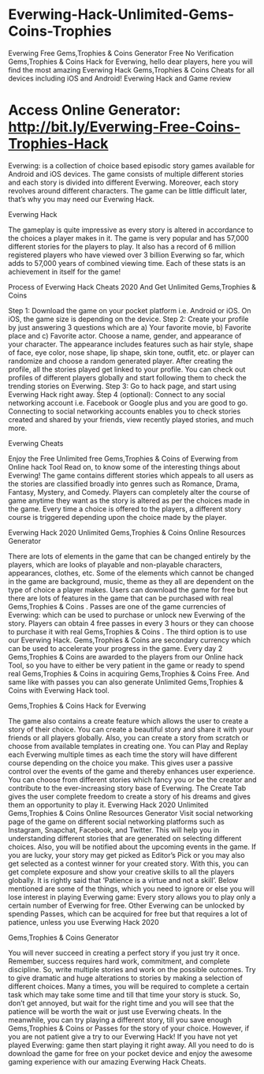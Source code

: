 # Everwing-Hack-Unlimited-Gems-Coins-Trophies
Everwing Free Gems,Trophies & Coins Generator Free No Verification Gems,Trophies & Coins Hack for Everwing, hello dear players, here you will find the most amazing Everwing Hack Gems,Trophies & Coins Cheats for all devices including iOS and Android! Everwing Hack and Game review

# Access Online Generator: http://bit.ly/Everwing-Free-Coins-Trophies-Hack

Everwing: is a collection of choice based episodic story games available for Android and iOS devices. The game consists of multiple different stories and each story is divided into different Everwing. Moreover, each story revolves around different characters. The game can be little difficult later, that’s why you may need our Everwing Hack.

Everwing Hack

The gameplay is quite impressive as every story is altered in accordance to the choices a player makes in it. The game is very popular and has 57,000 different stories for the players to play. It also has a record of 6 million registered players who have viewed over 3 billion Everwing so far, which adds to 57,000 years of combined viewing time. Each of these stats is an achievement in itself for the game!

Process of Everwing Hack Cheats 2020 And Get Unlimited Gems,Trophies & Coins

Step 1: Download the game on your pocket platform i.e. Android or iOS. On iOS, the game size is depending on the device.
Step 2: Create your profile by just answering 3 questions which are a) Your favorite movie, b) Favorite place and c) Favorite actor. Choose a name, gender, and appearance of your character. The appearance includes features such as hair style, shape of face, eye color, nose shape, lip shape, skin tone, outfit, etc. or player can randomize and choose a random generated player. After creating the profile, all the stories played get linked to your profile. You can check out profiles of different players globally and start following them to check the trending stories on Everwing.
Step 3: Go to hack page, and start using Everwing Hack right away.
Step 4 (optional): Connect to any social networking account i.e. Facebook or Google plus and you are good to go. Connecting to social networking accounts enables you to check stories created and shared by your friends, view recently played stories, and much more.

Everwing Cheats

Enjoy the Free Unlimited free Gems,Trophies & Coins of Everwing from Online hack Tool
Read on, to know some of the interesting things about Everwing!
The game contains different stories which appeals to all users as the stories are classified broadly into genres such as Romance, Drama, Fantasy, Mystery, and Comedy.
Players can completely alter the course of game anytime they want as the story is altered as per the choices made in the game. Every time a choice is offered to the players, a different story course is triggered depending upon the choice made by the player.

Everwing Hack 2020 Unlimited Gems,Trophies & Coins Online Resources Generator

There are lots of elements in the game that can be changed entirely by the players, which are looks of playable and non-playable characters, appearances, clothes, etc.
Some of the elements which cannot be changed in the game are background, music, theme as they all are dependent on the type of choice a player makes.
Users can download the game for free but there are lots of features in the game that can be purchased with real Gems,Trophies & Coins .
Passes are one of the game currencies of Everwing: which can be used to purchase or unlock new Everwing of the story. Players can obtain 4 free passes in every 3 hours or they can choose to purchase it with real Gems,Trophies & Coins . The third option is to use our Everwing Hack.
Gems,Trophies & Coins are secondary currency which can be used to accelerate your progress in the game. Every day 2 Gems,Trophies & Coins are awarded to the players from our Online hack Tool, so you have to either be very patient in the game or ready to spend real Gems,Trophies & Coins in acquiring Gems,Trophies & Coins Free. And same like with passes you can also generate Unlimited Gems,Trophies & Coins with Everwing Hack tool.

Gems,Trophies & Coins Hack for Everwing

The game also contains a create feature which allows the user to create a story of their choice. You can create a beautiful story and share it with your friends or all players globally. Also, you can create a story from scratch or choose from available templates in creating one.
You can Play and Replay each Everwing multiple times as each time the story will have different course depending on the choice you make. This gives user a passive control over the events of the game and thereby enhances user experience.
You can choose from different stories which fancy you or be the creator and contribute to the ever-increasing story base of Everwing. The Create Tab gives the user complete freedom to create a story of his dreams and gives them an opportunity to play it.
Everwing Hack 2020 Unlimited Gems,Trophies & Coins Online Resources Generator
Visit social networking page of the game on different social networking platforms such as Instagram, Snapchat, Facebook, and Twitter. This will help you in understanding different stories that are generated on selecting different choices. Also, you will be notified about the upcoming events in the game.
If you are lucky, your story may get picked as Editor’s Pick or you may also get selected as a contest winner for your created story. With this, you can get complete exposure and show your creative skills to all the players globally.
It is rightly said that ‘Patience is a virtue and not a skill’. Below mentioned are some of the things, which you need to ignore or else you will lose interest in playing Everwing game:
Every story allows you to play only a certain number of Everwing for free. Other Everwing can be unlocked by spending Passes, which can be acquired for free but that requires a lot of patience, unless you use Everwing Hack 2020

Gems,Trophies & Coins Generator

You will never succeed in creating a perfect story if you just try it once. Remember, success requires hard work, commitment, and complete discipline. So, write multiple stories and work on the possible outcomes. Try to give dramatic and huge alterations to stories by making a selection of different choices.
Many a times, you will be required to complete a certain task which may take some time and till that time your story is stuck. So, don’t get annoyed, but wait for the right time and you will see that the patience will be worth the wait or just use Everwing cheats.
In the meanwhile, you can try playing a different story, till you save enough Gems,Trophies & Coins or Passes for the story of your choice. However, if you are not patient give a try to our Everwing Hack!
If you have not yet played Everwing: game then start playing it right away. All you need to do is download the game for free on your pocket device and enjoy the awesome gaming experience with our amazing Everwing Hack Cheats.
